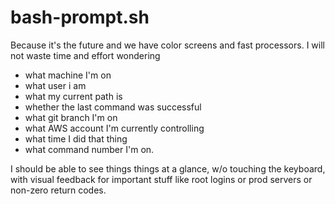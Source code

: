 bash-prompt.sh
===========

Because it's the future and we have color screens and fast processors. I will not waste time and effort wondering  

 - what machine I'm on
 - what user i am
 - what my current path is
 - whether the last command was successful
 - what git branch I'm on
 - what AWS account I'm currently controlling
 - what time I did that thing
 - what command number I'm on.

I should be able to see things things at a glance, w/o touching the keyboard, with visual feedback for important stuff like root logins or prod servers or non-zero return codes.
